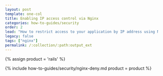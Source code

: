 ```yaml
---
layout: post
template: one-col
title: Enabling IP access control via Nginx
categories: how-to-guides/security
order: 2
lead: "How to restrict access to your application by IP address using Nginx"
legacy: false
tags: ["nginx"]
permalink: /:collection/:path:output_ext
---
```


{% assign product = 'rails' %}

{% include how-to-guides/security/nginx-deny.md product = product %}